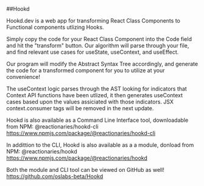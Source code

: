 ##Hookd

Hookd.dev is a web app for transforming React Class Components to Functional components utlizing Hooks.

Simply copy the code for your React Class Component into the Code field and hit the "transform" button. 
Our algorithm will parse through your file, and find relevant use cases for useState, useContext, and useEffect. 

Our program will modify the Abstract Syntax Tree accordingly, and generate the code for a transformed component for you to utilize at your convenience!

The useContext logic parses through the AST looking for indicators that Context API functions have been utlized, it then generates useContext cases based upon the values assiciated with those indicators.  JSX context.consumer tags will be removed in the next update.  

Hookd is also available as a Command Line Interface tool, downloadable from NPM: @reactionaries/hookd-cli
https://www.npmjs.com/package/@reactionaries/hookd-cli

In addittion to the CLI, Hookd is also available as a a module, donload from NPM: @reactionaries/hookd
https://www.npmjs.com/package/@reactionaries/hookd

Both the module and CLI tool can be viewed on GitHub as well!
https://github.com/oslabs-beta/Hookd

